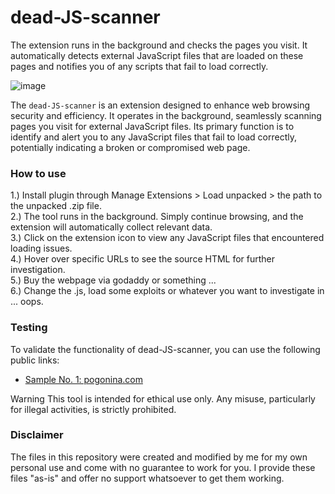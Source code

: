 # dead-JS-scanner
The extension runs in the background and checks the pages you visit. It automatically detects external JavaScript files that are loaded on these pages and notifies you of any scripts that fail to load correctly.

![image](https://github.com/ratcode404/dead-JS-scanner/assets/89196953/4f814f59-0c9d-4875-8ed5-da4ae07e0271)

The `dead-JS-scanner` is an extension designed to enhance web browsing security and efficiency. It operates in the background, seamlessly scanning pages you visit for external JavaScript files. Its primary function is to identify and alert you to any JavaScript files that fail to load correctly, potentially indicating a broken or compromised web page.

### How to use
1.) Install plugin through Manage Extensions > Load unpacked > the path to the unpacked .zip file.   
2.) The tool runs in the background. Simply continue browsing, and the extension will automatically collect relevant data.  
3.) Click on the extension icon to view any JavaScript files that encountered loading issues.  
4.) Hover over specific URLs to see the source HTML for further investigation.  
5.) Buy the webpage via godaddy or something ...  
6.) Change the .js, load some exploits or whatever you want to investigate in ... oops.  

### Testing
To validate the functionality of dead-JS-scanner, you can use the following public links:
* [Sample No. 1: pogonina.com](http://pogonina.com/?onf=skachat-server-mod-dlya-samp)  

Warning
This tool is intended for ethical use only. Any misuse, particularly for illegal activities, is strictly prohibited.

### Disclaimer
The files in this repository were created and modified by me for my own personal use and come with no guarantee to work for you. I provide these files "as-is" and offer no support whatsoever to get them working.

